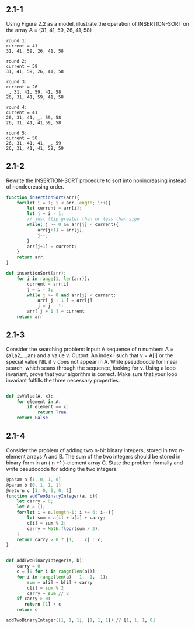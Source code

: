 

## 2.1-1

Using Figure 2.2 as a model, illustrate the operation of INSERTION-SORT on the array A =  {31, 41, 59, 26, 41, 58}


```
round 1: 
current = 41
31, 41, 59, 26, 41, 58

round 2:
current = 59
31, 41, 59, 26, 41, 58

round 3:
current = 26
_, 31, 41, 59, 41, 58 
26, 31, 41, 59, 41, 58

round 4:
current = 41
26, 31, 41, _, 59, 58
26, 31, 41, 41,59, 58

round 5:
current = 58
26, 31, 41, 41, _, 59
26, 31, 41, 41, 58, 59
```



## 2.1-2

Rewrite the INSERTION-SORT procedure to sort into nonincreasing instead of nondecreasing
order.

```javascript
function insertionSort(arr){
    for(let i = 1; i < arr.length; i++){
        let current = arr[i];
        let j = i - 1;
        // just flip greater than or less than sign
        while( j >= 0 && arr[j] < current){
            arr[j+1] = arr[j];
            j--;
        }
        arr[j+1] = current;
    }
    return arr;
}
```

```python
def insertionSort(arr):
    for i in range(1, len(arr)):
        current = arr[i]
        j = i - 1;
        while j >= 0 and arr[j] < current:
            arr[ j + 1 ] = arr[j]
            j = j - 1;
        arr[ j + 1 ] = current
    return arr
```


## 2.1-3

Consider the searching problem:
Input: A sequence of n numbers A = ⟨a1,a2,...,an⟩ and a value v.
Output: An index i such that v = A[i] or the special value NIL if v does not appear in A.
Write pseudocode for linear search, which scans through the sequence, looking for v. Using a loop invariant, prove that your algorithm is correct. Make sure that your loop invariant fulfills the three necessary properties.

```python

def isValue(A, x):
	for element in A:
	    if element == x:
	    	return True
	return False

```


## 2.1-4

Consider the problem of adding two n-bit binary integers, stored in two n-element
arrays A and B. The sum of the two integers should be stored in binary form in
an ( n +1 )-element array C. State the problem formally and write pseudocode for
adding the two integers.


```javascript
@param a [1, 0, 1, 0]
@param b [0, 1, 1, 1]
@return c [1, 0, 0, 0, 1]
function addTwoBinaryInteger(a, b){
    let carry = 0;
    let c = [];
    for(let i = a.length-1; i >= 0; i--){
        let sum = a[i] + b[i] + carry;
        c[i] = sum % 2;
        carry = Math.floor(sum / 2);
    }
    return carry > 0 ? [1, ...c] : c;
}

```

```python

def addTwoBinaryInteger(a, b):
    carry = 0
    c = [0 for i in range(len(a))]
    for i in range(len(a) - 1, -1, -1):
        sum = a[i] + b[i] + carry
        c[i] = sum % 2
        carry = sum // 2
    if carry > 0:
       return [1] + c
    return c

addTwoBinaryInteger([1, 1, 1], [1, 1, 1]) // [1, 1, 1, 0]

```